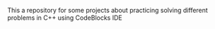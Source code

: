 This a repository for some projects about practicing solving different problems in C++ using CodeBlocks IDE
